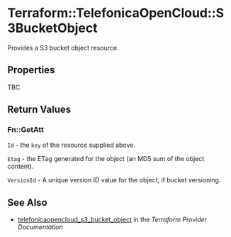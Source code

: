 # Terraform::TelefonicaOpenCloud::S3BucketObject

Provides a S3 bucket object resource.

## Properties

TBC

## Return Values

### Fn::GetAtt

`Id` - the `key` of the resource supplied above.

`Etag` - the ETag generated for the object (an MD5 sum of the object content).

`VersionId` - A unique version ID value for the object, if bucket versioning.

## See Also

* [telefonicaopencloud_s3_bucket_object](https://www.terraform.io/docs/providers/telefonicaopencloud/r/s3_bucket_object.html) in the _Terraform Provider Documentation_